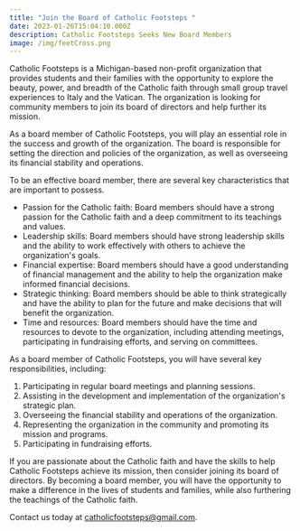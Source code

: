 ```yaml
---
title: "Join the Board of Catholic Footsteps "
date: 2023-01-26T15:04:10.000Z
description: Catholic Footsteps Seeks New Board Members
image: /img/feetCross.png
---
```

Catholic Footsteps is a Michigan-based non-profit organization that provides students and their families with the opportunity to explore the beauty, power, and breadth of the Catholic faith through small group travel experiences to Italy and the Vatican. The organization is looking for community members to join its board of directors and help further its mission.

As a board member of Catholic Footsteps, you will play an essential role in the success and growth of the organization. The board is responsible for setting the direction and policies of the organization, as well as overseeing its financial stability and operations. 

To be an effective board member, there are several key characteristics that are important to possess.
- Passion for the Catholic faith: Board members should have a strong passion for the Catholic faith and a deep commitment to its teachings and values.
- Leadership skills: Board members should have strong leadership skills and the ability to work effectively with others to achieve the organization's goals.
- Financial expertise: Board members should have a good understanding of financial management and the ability to help the organization make informed financial decisions.
- Strategic thinking: Board members should be able to think strategically and have the ability to plan for the future and make decisions that will benefit the organization.
- Time and resources: Board members should have the time and resources to devote to the organization, including attending meetings, participating in fundraising efforts, and serving on committees.

As a board member of Catholic Footsteps, you will have several key responsibilities, including:
1. Participating in regular board meetings and planning sessions.
2. Assisting in the development and implementation of the organization's strategic plan.
3. Overseeing the financial stability and operations of the organization.
4. Representing the organization in the community and promoting its mission and programs.
5. Participating in fundraising efforts.


If you are passionate about the Catholic faith and have the skills to help Catholic Footsteps achieve its mission, then consider joining its board of directors. By becoming a board member, you will have the opportunity to make a difference in the lives of students and families, while also furthering the teachings of the Catholic faith.

Contact us today at <catholicfootsteps@gmail.com>.
